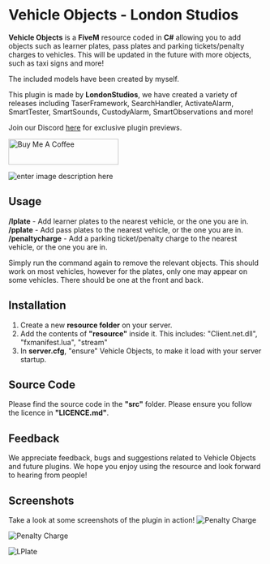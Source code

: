 
# Vehicle Objects - London Studios
**Vehicle Objects** is a **FiveM** resource coded in **C#** allowing you to add objects such as learner plates, pass plates and parking tickets/penalty charges to vehicles. This will be updated in the future with more objects, such as taxi signs and more!

The included models have been created by myself.

This plugin is made by **LondonStudios**, we have created a variety of releases including TaserFramework, SearchHandler, ActivateAlarm, SmartTester, SmartSounds, CustodyAlarm, SmartObservations and more!

Join our Discord [here](https://discord.gg/AtPt9ND) for exclusive plugin previews.

<a href="https://www.buymeacoffee.com/londonstudios" target="_blank"><img src="https://cdn.buymeacoffee.com/buttons/default-orange.png" alt="Buy Me A Coffee" style="height: 51px !important;width: 217px !important;" ></a>

![enter image description here](https://i.imgur.com/QYvxH6F.png)
## Usage
**/lplate** - Add learner plates to the nearest vehicle, or the one you are in.
**/pplate** - Add pass plates to the nearest vehicle, or the one you are in.
**/penaltycharge** - Add a parking ticket/penalty charge to the nearest vehicle, or the one you are in.

Simply run the command again to remove the relevant objects. This should work on most vehicles, however for the plates, only one may appear on some vehicles. There should be one at the front and back.
## Installation
 1.  Create a new **resource folder** on your server.
 2.  Add the contents of **"resource"** inside it. This includes:
"Client.net.dll", "fxmanifest.lua", "stream"
3. In **server.cfg**, "ensure" Vehicle Objects, to make it load with your server startup.
## Source Code
Please find the source code in the **"src"** folder. Please ensure you follow the licence in **"LICENCE.md"**.

## Feedback
We appreciate feedback, bugs and suggestions related to Vehicle Objects and future plugins. We hope you enjoy using the resource and look forward to hearing from people!

## Screenshots
Take a look at some screenshots of the plugin in action!
![Penalty Charge](https://i.imgur.com/wVZyT3T.png)

![Penalty Charge](https://i.imgur.com/5mYk8sV.png)

![LPlate](https://i.imgur.com/F43PmJX.png)

